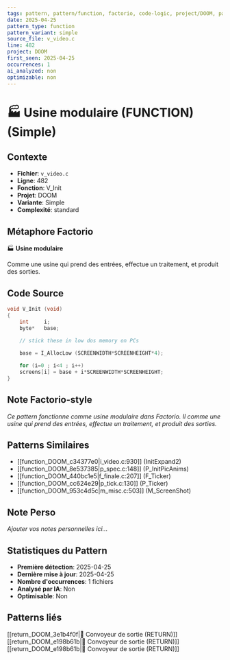 ```yaml
---
tags: pattern, pattern/function, factorio, code-logic, project/DOOM, pattern/variant/simple
date: 2025-04-25
pattern_type: function
pattern_variant: simple
source_file: v_video.c
line: 482
project: DOOM
first_seen: 2025-04-25
occurrences: 1
ai_analyzed: non
optimizable: non
---
```


# 🏭 Usine modulaire (FUNCTION) (Simple)

## Contexte
- **Fichier**: `v_video.c`
- **Ligne**: 482
- **Fonction**: V_Init
- **Projet**: DOOM
- **Variante**: Simple
- **Complexité**: standard

## Métaphore Factorio
🏭 **Usine modulaire**

Comme une usine qui prend des entrées, effectue un traitement, et produit des sorties.

## Code Source
```c
void V_Init (void) 
{ 
    int		i;
    byte*	base;
		
    // stick these in low dos memory on PCs

    base = I_AllocLow (SCREENWIDTH*SCREENHEIGHT*4);

    for (i=0 ; i<4 ; i++)
	screens[i] = base + i*SCREENWIDTH*SCREENHEIGHT;
}
```

## Note Factorio-style
*Ce pattern fonctionne comme usine modulaire dans Factorio. Il comme une usine qui prend des entrées, effectue un traitement, et produit des sorties.*

## Patterns Similaires
- [[function_DOOM_c34377e0|i_video.c:930]] (InitExpand2)
- [[function_DOOM_8e537385|p_spec.c:148]] (P_InitPicAnims)
- [[function_DOOM_440bc1e5|f_finale.c:207]] (F_Ticker)
- [[function_DOOM_cc624e29|p_tick.c:130]] (P_Ticker)
- [[function_DOOM_953c4d5c|m_misc.c:503]] (M_ScreenShot)

## Note Perso
*Ajouter vos notes personnelles ici...*

## Statistiques du Pattern
- **Première détection**: 2025-04-25
- **Dernière mise à jour**: 2025-04-25
- **Nombre d'occurrences**: 1 fichiers
- **Analysé par IA**: Non
- **Optimisable**: Non

## Patterns liés
[[return_DOOM_3e1b4f0f|🚚 Convoyeur de sortie (RETURN)]]
[[return_DOOM_e198b61b|🚚 Convoyeur de sortie (RETURN)]]
[[return_DOOM_e198b61b|🚚 Convoyeur de sortie (RETURN)]]
